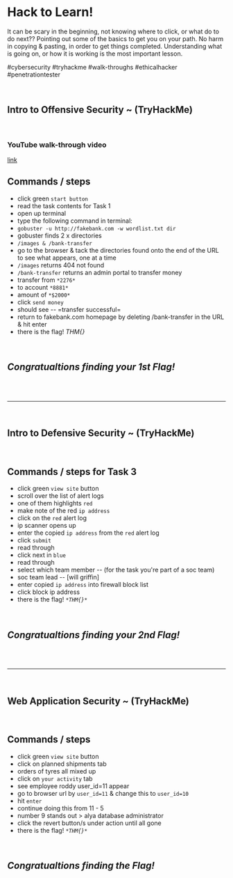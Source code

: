 # Hack to Learn! 

<p> 
  
It can be scary in the beginning, not knowing where to click, or what do to do next?? Pointing out some of the basics to get you on your path. No harm in copying & pasting, in order to get things completed. Understanding what is going on,  or how it is working is the most important lesson. 

#cybersecurity #tryhackme #walk-throughs #ethicalhacker #penetrationtester
  
</p>

<br>

## Intro to Offensive Security ~ (TryHackMe)

<br>

### YouTube walk-through video 
[link]()

## Commands / steps

- click green `start button`
- read the task contents for Task 1
- open up terminal
- type the following command in terminal:
- `gobuster -u http://fakebank.com -w wordlist.txt dir`
- gobuster finds 2 x directories
- `/images & /bank-transfer`
- go to the browser & tack the directories found onto the end of the URL to see what appears, one at a time
- `/images` returns 404 not found
- `/bank-transfer` returns an admin portal to transfer money
- transfer from `*2276*`
- to account `*8881*`
- amount of `*$2000*`
- click `send money`
- should see -- =transfer successful=
- return to fakebank.com homepage by deleting /bank-transfer in the URL & hit enter
- there is the flag!  _*THM{}*_

<br>

## _Congratualtions finding your 1st Flag!_

<br>

<br>

---

<br>

## Intro to Defensive Security ~ (TryHackMe)

<br>

## Commands / steps for Task 3

- click green `view site` button
- scroll over the list of alert logs
- one of them highlights `red`
- make note of the red `ip address` 
- click on the `red` alert log
- ip scanner opens up 
- enter the copied `ip address` from the `red` alert log
- click `submit`
- read through
- click next in `blue`
- read through
- select which team member -- (for the task you're part of a soc team)
- soc team lead -- [will griffin]
- enter copied `ip address` into firewall block list
- click block ip address
- there is the flag!  _`*THM{}*`_ 

<br>

## _Congratualtions finding your 2nd Flag!_


<br>

<br>

---

<br>

## Web Application Security ~ (TryHackMe)

<br>

## Commands / steps 

- click green `view site` button
- click on planned shipments tab
- orders of tyres all mixed up
- click on `your activity` tab
- see employee roddy user_id=11 appear
- go to browser url by `user_id=11` & change this to `user_id=10`
- hit `enter`
- continue doing this from 11 - 5
- number 9 stands out > alya database administrator
- click the revert button/s under action until all gone
- there is the flag!  _`*THM{}*`_

<br>

## _Congratualtions finding the Flag!_








